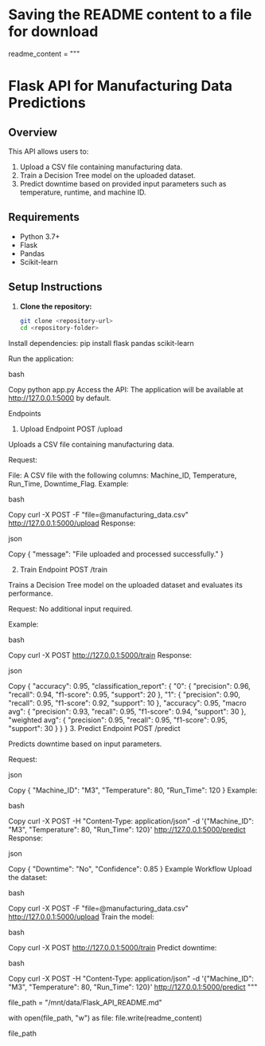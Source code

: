 # Saving the README content to a file for download
readme_content = """
# Flask API for Manufacturing Data Predictions

## Overview
This API allows users to:
1. Upload a CSV file containing manufacturing data.
2. Train a Decision Tree model on the uploaded dataset.
3. Predict downtime based on provided input parameters such as temperature, runtime, and machine ID.

## Requirements
- Python 3.7+
- Flask
- Pandas
- Scikit-learn

## Setup Instructions

1. **Clone the repository:**
   ```bash
   git clone <repository-url>
   cd <repository-folder>

Install dependencies:
pip install flask pandas scikit-learn


Run the application:

bash

Copy
python app.py
Access the API: The application will be available at http://127.0.0.1:5000 by default.

Endpoints
1. Upload Endpoint
POST /upload

Uploads a CSV file containing manufacturing data.

Request:

File: A CSV file with the following columns: Machine_ID, Temperature, Run_Time, Downtime_Flag.
Example:

bash

Copy
curl -X POST -F "file=@manufacturing_data.csv" http://127.0.0.1:5000/upload
Response:

json

Copy
{
    "message": "File uploaded and processed successfully."
}


2. Train Endpoint
POST /train

Trains a Decision Tree model on the uploaded dataset and evaluates its performance.

Request: No additional input required.

Example:

bash

Copy
curl -X POST http://127.0.0.1:5000/train
Response:

json

Copy
{
    "accuracy": 0.95,
    "classification_report": {
        "0": {
            "precision": 0.96,
            "recall": 0.94,
            "f1-score": 0.95,
            "support": 20
        },
        "1": {
            "precision": 0.90,
            "recall": 0.95,
            "f1-score": 0.92,
            "support": 10
        },
        "accuracy": 0.95,
        "macro avg": {
            "precision": 0.93,
            "recall": 0.95,
            "f1-score": 0.94,
            "support": 30
        },
        "weighted avg": {
            "precision": 0.95,
            "recall": 0.95,
            "f1-score": 0.95,
            "support": 30
        }
    }
}
3. Predict Endpoint
POST /predict

Predicts downtime based on input parameters.

Request:

json

Copy
{
    "Machine_ID": "M3",
    "Temperature": 80,
    "Run_Time": 120
}
Example:

bash

Copy
curl -X POST -H "Content-Type: application/json" -d '{"Machine_ID": "M3", "Temperature": 80, "Run_Time": 120}' http://127.0.0.1:5000/predict
Response:

json

Copy
{
    "Downtime": "No",
    "Confidence": 0.85
}
Example Workflow
Upload the dataset:

bash

Copy
curl -X POST -F "file=@manufacturing_data.csv" http://127.0.0.1:5000/upload
Train the model:

bash

Copy
curl -X POST http://127.0.0.1:5000/train
Predict downtime:

bash

Copy
curl -X POST -H "Content-Type: application/json" -d '{"Machine_ID": "M3", "Temperature": 80, "Run_Time": 120}' http://127.0.0.1:5000/predict
"""

file_path = "/mnt/data/Flask_API_README.md"

with open(file_path, "w") as file: file.write(readme_content)

file_path